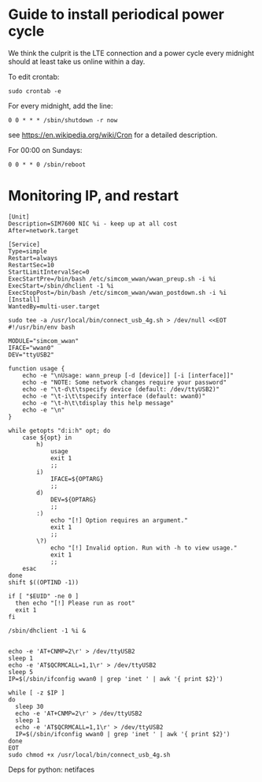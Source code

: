 # Guide to install periodical power cycle

We think the culprit is the LTE connection and a power cycle every midnight should at least take us online within a day.

To edit crontab:
```shell script
sudo crontab -e
```

For every midnight, add the line:
```
0 0 * * * /sbin/shutdown -r now
```
see https://en.wikipedia.org/wiki/Cron for a detailed description.

For 00:00 on Sundays:
```
0 0 * * 0 /sbin/reboot
```

# Monitoring IP, and restart

```
[Unit]
Description=SIM7600 NIC %i - keep up at all cost
After=network.target

[Service]
Type=simple
Restart=always
RestartSec=10
StartLimitIntervalSec=0
ExecStartPre=/bin/bash /etc/simcom_wwan/wwan_preup.sh -i %i
ExecStart=/sbin/dhclient -1 %i
ExecStopPost=/bin/bash /etc/simcom_wwan/wwan_postdown.sh -i %i
[Install]
WantedBy=multi-user.target
```

```
sudo tee -a /usr/local/bin/connect_usb_4g.sh > /dev/null <<EOT
#!/usr/bin/env bash

MODULE="simcom_wwan"
IFACE="wwan0"
DEV="ttyUSB2"

function usage {
	echo -e "\nUsage: wann_preup [-d [device]] [-i [interface]]"
	echo -e "NOTE: Some network changes require your password"
	echo -e "\t-d\t\tspecify device (default: /dev/ttyUSB2)"
	echo -e "\t-i\t\tspecify interface (default: wwan0)"
	echo -e "\t-h\t\tdisplay this help message"
	echo -e "\n"
}

while getopts "d:i:h" opt; do
	case ${opt} in
		h)
			usage
			exit 1
			;;
		i)
			IFACE=${OPTARG}
			;;
		d)
			DEV=${OPTARG}
			;;
		:)
			echo "[!] Option requires an argument."
			exit 1
			;;
		\?)
			echo "[!] Invalid option. Run with -h to view usage."
			exit 1
			;;
	esac
done
shift $((OPTIND -1))

if [ "$EUID" -ne 0 ]
  then echo "[!] Please run as root"
  exit 1
fi

/sbin/dhclient -1 %i &


echo -e 'AT+CNMP=2\r' > /dev/ttyUSB2
sleep 1
echo -e 'AT$QCRMCALL=1,1\r' > /dev/ttyUSB2
sleep 5
IP=$(/sbin/ifconfig wwan0 | grep 'inet ' | awk '{ print $2}')

while [ -z $IP ]
do
  sleep 30
  echo -e 'AT+CNMP=2\r' > /dev/ttyUSB2
  sleep 1
  echo -e 'AT$QCRMCALL=1,1\r' > /dev/ttyUSB2
  IP=$(/sbin/ifconfig wwan0 | grep 'inet ' | awk '{ print $2}')
done
EOT
sudo chmod +x /usr/local/bin/connect_usb_4g.sh
```

Deps for python:
netifaces